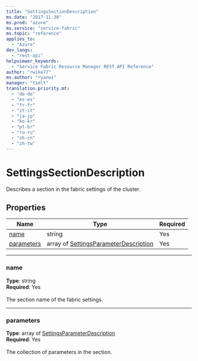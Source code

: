 ```yaml
---
title: "SettingsSectionDescription"
ms.date: "2017-11-30"
ms.prod: "azure"
ms.service: "service-fabric"
ms.topic: "reference"
applies_to: 
  - "Azure"
dev_langs: 
  - "rest-api"
helpviewer_keywords: 
  - "Service Fabric Resource Manager REST API Reference"
author: "rwike77"
ms.author: "ryanwi"
manager: "timlt"
translation.priority.mt: 
  - "de-de"
  - "es-es"
  - "fr-fr"
  - "it-it"
  - "ja-jp"
  - "ko-kr"
  - "pt-br"
  - "ru-ru"
  - "zh-cn"
  - "zh-tw"
---
```

# SettingsSectionDescription

Describes a section in the fabric settings of the cluster.

## Properties
| Name | Type | Required |
| --- | --- | --- |
| [name](#name) | string | Yes |
| [parameters](#parameters) | array of [SettingsParameterDescription](sfrp-2017-07-01-preview-model-settingsparameterdescription.md) | Yes |

____
### name
__Type__: string <br/>
__Required__: Yes<br/>
<br/>
The section name of the fabric settings.

____
### parameters
__Type__: array of [SettingsParameterDescription](sfrp-2017-07-01-preview-model-settingsparameterdescription.md) <br/>
__Required__: Yes<br/>
<br/>
The collection of parameters in the section.
